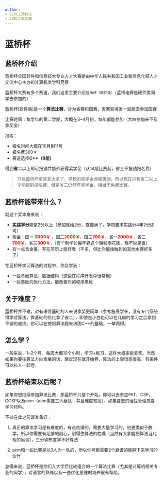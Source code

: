 ```yaml
---
outhor: 
- 21软工郑钤元
- 22软工陈文臻
---
```

# 蓝桥杯
## 蓝桥杯介绍
蓝桥杯全国软件和信息技术专业人才大赛是由中华人民共和国工业和信息化部人才交流中心主办的计算机类学科竞赛

蓝桥杯大赛有多个赛道，我们这里主要介绍`蓝桥杯（软件类）`（蓝桥电赛是硬件类同学去参加的）

蓝桥杯(软件类)是一个**算法比赛**，分为省赛和国赛，省赛获得省一就能去参加国赛

比赛时间：每学年的第二学期，大概在3~4月份，每年都能参加（大四参加来不及拿奖金）

报名：

- 报名时间大概在10月到11月
- 报名费300￥
- 赛道选择**C++（B组）**
  
得到**省二**以上即可报销并额外获得奖学金（从14届比赛起，省三不报销报名费）

> 13届蓝桥杯拿奖拿太多了，学校的奖学金池被重创，所以现在只有省二以上才能报销报名费。但是省三仍然有奖学金，相当于免费比赛。

## 蓝桥杯能带来什么？

就这个奖本身来说：
- **实践学分**能拿2分以上（参加就给2分，直接满了，学校要求实践分4年2分即可） 
- 奖金：国一 <b style="color:red">3000￥</b> ，国二<b style="color:red">2000￥</b>，国三<b style="color:red">700￥</b>，省一<b style="color:red">2000￥</b>，省二<b style="color:red">700￥</b>，省三<b style="color:red">300￥</b>，（有个别学长每年靠这个赚钱零花钱，我不说是谁） 
- 有一点含金量，写在简历上挺好看（不多，但比你能接触到的其他水赛好多了） 

在蓝桥杯学习算法的过程中，你会学到：
- 一些基础算法，数据结构（这些在程序开发中很常用） 
- 一些基础的优化方法，能改善你的程序思维

## 关于难度？

蓝桥杯并不难，对有语言基础的人来说拿奖更简单（参考施展学长，没有专门系统得学过算法，靠基础的优化拿了省二），即使是小白也可以在几周的学习之后拿到不错的成绩。你可以在使用算法题来巩固C++的基础，一举两得。


## 怎么学？
一般来说，1~2个月，每周大概10个小时，学习+练习，这样大概率能拿奖。当然如果你要往算法方向发展的话，建议现在就开始卷，算法的上限很高很高，有条件可以拉人一起卷。


## 蓝桥杯结束以后呢？
如果你想继续参加算法比赛，那蓝桥杯只是个开始，你可以去参加PAT，CSP，CCSP以及acm（acm需要三人组队，并且难度较高），如果要去的话找管理员要学习材料。

不过在此之前请准备好：
1. 真正的算法学习是有难度的，有点枯燥的，需要大量学习的，他更类似于数学，所以你需要有足够的耐心，耐得住算法的枯燥（当然有大爹能把算法当儿戏的另谈），三分钟热度学不好算法

2. acm和一些比赛是以3人为一队的，所以你可能需要2个靠谱的能静下来学习的伙伴 

总得来说，蓝桥杯是你们入大学后比较适合的一个算法比赛（尤其是计算机相关专业的同学），对语言的熟练以及一些优化思维的培养很有帮助。